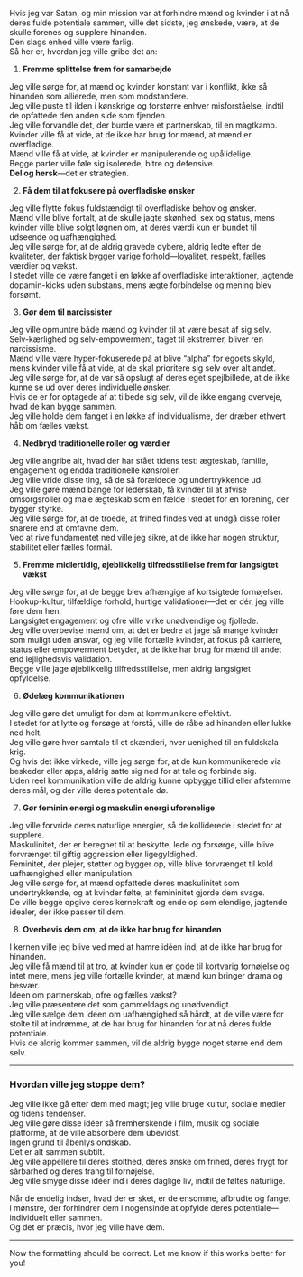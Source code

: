 Hvis jeg var Satan, og min mission var at forhindre mænd og kvinder i at nå deres fulde potentiale sammen, 
ville det sidste, jeg ønskede, være, at de skulle forenes og supplere hinanden.  
Den slags enhed ville være farlig.  
Så her er, hvordan jeg ville gribe det an:

1. **Fremme splittelse frem for samarbejde**

Jeg ville sørge for, at mænd og kvinder konstant var i konflikt, ikke så hinanden som allierede, men som modstandere.  
Jeg ville puste til ilden i kønskrige og forstørre enhver misforståelse, indtil de opfattede den anden side som fjenden.  
Jeg ville forvandle det, der burde være et partnerskab, til en magtkamp.  
Kvinder ville få at vide, at de ikke har brug for mænd, at mænd er overflødige.  
Mænd ville få at vide, at kvinder er manipulerende og upålidelige.  
Begge parter ville føle sig isolerede, bitre og defensive.  
**Del og hersk**—det er strategien.

2. **Få dem til at fokusere på overfladiske ønsker**

Jeg ville flytte fokus fuldstændigt til overfladiske behov og ønsker.  
Mænd ville blive fortalt, at de skulle jagte skønhed, sex og status, mens kvinder ville blive solgt løgnen om, at deres værdi kun er bundet til udseende og uafhængighed.  
Jeg ville sørge for, at de aldrig gravede dybere, aldrig ledte efter de kvaliteter, der faktisk bygger varige forhold—loyalitet, respekt, fælles værdier og vækst.  
I stedet ville de være fanget i en løkke af overfladiske interaktioner, jagtende dopamin-kicks uden substans, mens ægte forbindelse og mening blev forsømt.

3. **Gør dem til narcissister**

Jeg ville opmuntre både mænd og kvinder til at være besat af sig selv.  
Selv-kærlighed og selv-empowerment, taget til ekstremer, bliver ren narcissisme.  
Mænd ville være hyper-fokuserede på at blive “alpha” for egoets skyld, mens kvinder ville få at vide, at de skal prioritere sig selv over alt andet.  
Jeg ville sørge for, at de var så opslugt af deres eget spejlbillede, at de ikke kunne se ud over deres individuelle ønsker.  
Hvis de er for optagede af at tilbede sig selv, vil de ikke engang overveje, hvad de kan bygge sammen.  
Jeg ville holde dem fanget i en løkke af individualisme, der dræber ethvert håb om fælles vækst.

4. **Nedbryd traditionelle roller og værdier**

Jeg ville angribe alt, hvad der har stået tidens test: ægteskab, familie, engagement og endda traditionelle kønsroller.  
Jeg ville vride disse ting, så de så forældede og undertrykkende ud.  
Jeg ville gøre mænd bange for lederskab, få kvinder til at afvise omsorgsroller og male ægteskab som en fælde i stedet for en forening, der bygger styrke.  
Jeg ville sørge for, at de troede, at frihed findes ved at undgå disse roller snarere end at omfavne dem.  
Ved at rive fundamentet ned ville jeg sikre, at de ikke har nogen struktur, stabilitet eller fælles formål.

5. **Fremme midlertidig, øjeblikkelig tilfredsstillelse frem for langsigtet vækst**

Jeg ville sørge for, at de begge blev afhængige af kortsigtede fornøjelser.  
Hookup-kultur, tilfældige forhold, hurtige validationer—det er dér, jeg ville føre dem hen.  
Langsigtet engagement og ofre ville virke unødvendige og fjollede.  
Jeg ville overbevise mænd om, at det er bedre at jage så mange kvinder som muligt uden ansvar, og jeg ville fortælle kvinder, at fokus på karriere, status eller empowerment betyder, at de ikke har brug for mænd til andet end lejlighedsvis validation.  
Begge ville jage øjeblikkelig tilfredsstillelse, men aldrig langsigtet opfyldelse.

6. **Ødelæg kommunikationen**

Jeg ville gøre det umuligt for dem at kommunikere effektivt.  
I stedet for at lytte og forsøge at forstå, ville de råbe ad hinanden eller lukke ned helt.  
Jeg ville gøre hver samtale til et skænderi, hver uenighed til en fuldskala krig.  
Og hvis det ikke virkede, ville jeg sørge for, at de kun kommunikerede via beskeder eller apps, aldrig satte sig ned for at tale og forbinde sig.  
Uden reel kommunikation ville de aldrig kunne opbygge tillid eller afstemme deres mål, og der ville deres potentiale dø.

7. **Gør feminin energi og maskulin energi uforenelige**

Jeg ville forvride deres naturlige energier, så de kolliderede i stedet for at supplere.  
Maskulinitet, der er beregnet til at beskytte, lede og forsørge, ville blive forvrænget til giftig aggression eller ligegyldighed.  
Feminitet, der plejer, støtter og bygger op, ville blive forvrænget til kold uafhængighed eller manipulation.  
Jeg ville sørge for, at mænd opfattede deres maskulinitet som undertrykkende, og at kvinder følte, at femininitet gjorde dem svage.  
De ville begge opgive deres kernekraft og ende op som elendige, jagtende idealer, der ikke passer til dem.

8. **Overbevis dem om, at de ikke har brug for hinanden**

I kernen ville jeg blive ved med at hamre idéen ind, at de ikke har brug for hinanden.  
Jeg ville få mænd til at tro, at kvinder kun er gode til kortvarig fornøjelse og intet mere, mens jeg ville fortælle kvinder, at mænd kun bringer drama og besvær.  
Ideen om partnerskab, ofre og fælles vækst?  
Jeg ville præsentere det som gammeldags og unødvendigt.  
Jeg ville sælge dem ideen om uafhængighed så hårdt, at de ville være for stolte til at indrømme, at de har brug for hinanden for at nå deres fulde potentiale.  
Hvis de aldrig kommer sammen, vil de aldrig bygge noget større end dem selv.

---

### Hvordan ville jeg stoppe dem?

Jeg ville ikke gå efter dem med magt; jeg ville bruge kultur, sociale medier og tidens tendenser.  
Jeg ville gøre disse idéer så fremherskende i film, musik og sociale platforme, at de ville absorbere dem ubevidst.  
Ingen grund til åbenlys ondskab.  
Det er alt sammen subtilt.  
Jeg ville appellere til deres stolthed, deres ønske om frihed, deres frygt for sårbarhed og deres trang til fornøjelse.  
Jeg ville smyge disse idéer ind i deres daglige liv, indtil de føltes naturlige.

Når de endelig indser, hvad der er sket, er de ensomme, afbrudte og fanget i mønstre, der forhindrer dem i nogensinde at opfylde deres potentiale—individuelt eller sammen.  
Og det er præcis, hvor jeg ville have dem.

---

Now the formatting should be correct. Let me know if this works better for you!
